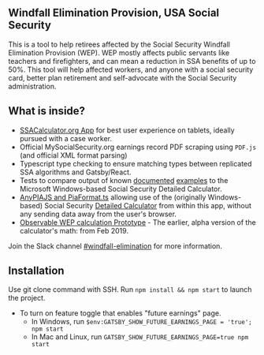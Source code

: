 ## Windfall Elimination Provision, USA Social Security

This is a tool to help retirees affected by the Social Security Windfall Elimination Provision (WEP). WEP mostly affects public servants like teachers and firefighters, and can mean a reduction in SSA benefits of up to 50%. This tool will help affected workers, and anyone with a social security card, better plan retirement and self-advocate with the Social Security administration.

## What is inside?
* [SSACalculator.org App](https://ssacalculator.org) for best user experience on tablets, ideally pursued with a case worker.
* Official MySocialSecurity.org earnings record PDF scraping using `PDF.js` (and official XML format parsing)
* Typescript type checking to ensure matching types between replicated SSA algorithms and Gatsby/React.
* Tests to compare output of known [documented](http://thadk.net/anypiamac-docs/html/) [examples](http://thadk.net/anypiamac-docs/) to the Microsoft Windows-based Social Security Detailed Calculator.
* [AnyPIAJS and PiaFormat.ts](https://github.com/codeforboston/windfall-elimination/tree/develop/src/library/pia) allowing use of the (originally Windows-based) Social Security [Detailed Calculator](https://ssa.gov/OACT/anypia/anypia.html) from within this app, without any sending data away from the user's browser.
* [Observable WEP calculation Prototype](https://observablehq.com/@thadk/windfall-awareness-notebook-prototype) - The earlier, alpha version of the calculator's math: from Feb 2019.

Join the Slack channel [#windfall-elimination](https://www.codeforboston.org/) for more information.

## Installation

Use git clone command with SSH.
Run `npm install && npm start` to launch the project.

- To turn on feature toggle that enables "future earnings" page.  
   - In Windows, run `$env:GATSBY_SHOW_FUTURE_EARNINGS_PAGE = 'true'; npm start` 
   - In Mac and Linux, run `GATSBY_SHOW_FUTURE_EARNINGS_PAGE=true npm start`
